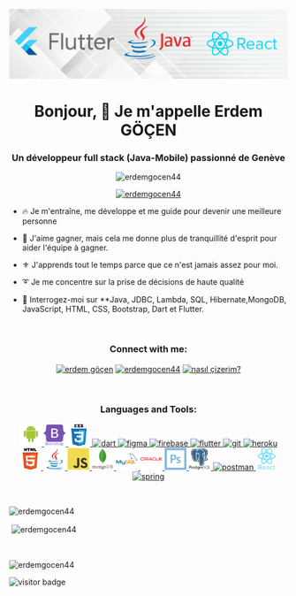 <img src="https://github.com/erdemgocen44/erdemgocen44/blob/main/1633014219490.jpg?raw=true">

<h1 align="center">Bonjour, 👋 Je m'appelle Erdem GÖÇEN</h1>

<h3 align="center">Un développeur full stack (Java-Mobile) passionné de Genève</h3>

<p align="center"> <img src="https://komarev.com/ghpvc/?username=erdemgocen44&label=Profile%20views&color=0e75b6&style=flat" alt="erdemgocen44" /> </p>

<p align="center"> <a href="https://github.com/ryo-ma/github-profile-trophy"><img src="https://github-profile-trophy.vercel.app/?username=erdemgocen44" alt="erdemgocen44" /></a> </p>

- 🔥 Je m'entraîne, me développe et me guide pour devenir une meilleure personne

- 👯 J'aime gagner, mais cela me donne plus de tranquillité d'esprit pour aider l'équipe à gagner.

- ⚜️ J'apprends tout le temps parce que ce n'est jamais assez pour moi.

- ➰ Je me concentre sur la prise de décisions de haute qualité

- 🔭 Interrogez-moi sur **Java, JDBC, Lambda, SQL, Hibernate,MongoDB, JavaScript, HTML, CSS, Bootstrap, Dart et Flutter.

<p>&nbsp;</p>

<h3 align="center">Connect with me:</h3>
<p align="center">
<a href="https://linkedin.com/in/erdem göçen" target="blank"><img align="center" src="https://raw.githubusercontent.com/rahuldkjain/github-profile-readme-generator/master/src/images/icons/Social/linked-in-alt.svg" alt="erdem göçen" height="30" width="40" /></a>
<a href="https://instagram.com/erdemgocen44" target="blank"><img align="center" src="https://raw.githubusercontent.com/rahuldkjain/github-profile-readme-generator/master/src/images/icons/Social/instagram.svg" alt="erdemgocen44" height="30" width="40" /></a>
<a href="https://www.youtube.com/c/nasıl çizerim?" target="blank"><img align="center" src="https://raw.githubusercontent.com/rahuldkjain/github-profile-readme-generator/master/src/images/icons/Social/youtube.svg" alt="nasıl çizerim?" height="30" width="40" /></a>
</p><p>&nbsp;</p>

<h3 align="center">Languages and Tools:</h3>
<p align="center"> <a href="https://developer.android.com" target="_blank" rel="noreferrer"> <img src="https://raw.githubusercontent.com/devicons/devicon/master/icons/android/android-original-wordmark.svg" alt="android" width="40" height="40"/> </a> <a href="https://getbootstrap.com" target="_blank" rel="noreferrer"> <img src="https://raw.githubusercontent.com/devicons/devicon/master/icons/bootstrap/bootstrap-plain-wordmark.svg" alt="bootstrap" width="40" height="40"/> </a> <a href="https://www.w3schools.com/css/" target="_blank" rel="noreferrer"> <img src="https://raw.githubusercontent.com/devicons/devicon/master/icons/css3/css3-original-wordmark.svg" alt="css3" width="40" height="40"/> </a> <a href="https://dart.dev" target="_blank" rel="noreferrer"> <img src="https://www.vectorlogo.zone/logos/dartlang/dartlang-icon.svg" alt="dart" width="40" height="40"/> </a> <a href="https://www.figma.com/" target="_blank" rel="noreferrer"> <img src="https://www.vectorlogo.zone/logos/figma/figma-icon.svg" alt="figma" width="40" height="40"/> </a> <a href="https://firebase.google.com/" target="_blank" rel="noreferrer"> <img src="https://www.vectorlogo.zone/logos/firebase/firebase-icon.svg" alt="firebase" width="40" height="40"/> </a> <a href="https://flutter.dev" target="_blank" rel="noreferrer"> <img src="https://www.vectorlogo.zone/logos/flutterio/flutterio-icon.svg" alt="flutter" width="40" height="40"/> </a> <a href="https://git-scm.com/" target="_blank" rel="noreferrer"> <img src="https://www.vectorlogo.zone/logos/git-scm/git-scm-icon.svg" alt="git" width="40" height="40"/> </a> <a href="https://heroku.com" target="_blank" rel="noreferrer"> <img src="https://www.vectorlogo.zone/logos/heroku/heroku-icon.svg" alt="heroku" width="40" height="40"/> </a> <a href="https://www.w3.org/html/" target="_blank" rel="noreferrer"> <img src="https://raw.githubusercontent.com/devicons/devicon/master/icons/html5/html5-original-wordmark.svg" alt="html5" width="40" height="40"/> </a> <a href="https://www.java.com" target="_blank" rel="noreferrer"> <img src="https://raw.githubusercontent.com/devicons/devicon/master/icons/java/java-original.svg" alt="java" width="40" height="40"/> </a> <a href="https://developer.mozilla.org/en-US/docs/Web/JavaScript" target="_blank" rel="noreferrer"> <img src="https://raw.githubusercontent.com/devicons/devicon/master/icons/javascript/javascript-original.svg" alt="javascript" width="40" height="40"/> </a> <a href="https://www.mongodb.com/" target="_blank" rel="noreferrer"> <img src="https://raw.githubusercontent.com/devicons/devicon/master/icons/mongodb/mongodb-original-wordmark.svg" alt="mongodb" width="40" height="40"/> </a> <a href="https://www.mysql.com/" target="_blank" rel="noreferrer"> <img src="https://raw.githubusercontent.com/devicons/devicon/master/icons/mysql/mysql-original-wordmark.svg" alt="mysql" width="40" height="40"/> </a> <a href="https://www.oracle.com/" target="_blank" rel="noreferrer"> <img src="https://raw.githubusercontent.com/devicons/devicon/master/icons/oracle/oracle-original.svg" alt="oracle" width="40" height="40"/> </a> <a href="https://www.photoshop.com/en" target="_blank" rel="noreferrer"> <img src="https://raw.githubusercontent.com/devicons/devicon/master/icons/photoshop/photoshop-line.svg" alt="photoshop" width="40" height="40"/> </a> <a href="https://www.postgresql.org" target="_blank" rel="noreferrer"> <img src="https://raw.githubusercontent.com/devicons/devicon/master/icons/postgresql/postgresql-original-wordmark.svg" alt="postgresql" width="40" height="40"/> </a> <a href="https://postman.com" target="_blank" rel="noreferrer"> <img src="https://www.vectorlogo.zone/logos/getpostman/getpostman-icon.svg" alt="postman" width="40" height="40"/> </a> <a href="https://reactjs.org/" target="_blank" rel="noreferrer"> <img src="https://raw.githubusercontent.com/devicons/devicon/master/icons/react/react-original-wordmark.svg" alt="react" width="40" height="40"/> </a> <a href="https://spring.io/" target="_blank" rel="noreferrer"> <img src="https://www.vectorlogo.zone/logos/springio/springio-icon.svg" alt="spring" width="40" height="40"/> </a> </p><p>&nbsp;</p>


<p><img align="center" src="https://github-readme-stats.vercel.app/api/top-langs?username=erdemgocen44&show_icons=true&locale=en&layout=compact" alt="erdemgocen44" /></p>

<p>&nbsp;<img align="center" src="https://github-readme-stats.vercel.app/api?username=erdemgocen44&show_icons=true&locale=en" alt="erdemgocen44" /></p>
<p>&nbsp;</p>
<p><img align="center" src="https://github-readme-streak-stats.herokuapp.com/?user=erdemgocen44&" alt="erdemgocen44" /></p
  
  
<p  align="center">
  <img src="https://visitor-badge.glitch.me/badge?page_id=erdemgocen44.erdemgocen44" alt="visitor badge"/>
</p>

